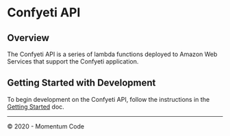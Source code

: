 # Confyeti API

## Overview
The Confyeti API is a series of lambda functions deployed to Amazon Web Services that support the Confyeti application.

## Getting Started with Development
To begin development on the Confyeti API, follow the instructions in the [Getting Started](docs/getting-started.md) doc.

<hr/>

&copy; 2020 - Momentum Code
